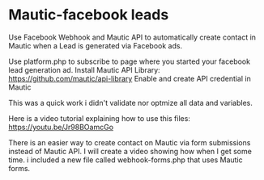 # Mautic-facebook leads
Use Facebook Webhook and Mautic API to automatically create contact in Mautic when a Lead is generated via Facebook ads.

Use platform.php to subscribe to page where you started your facebook lead generation ad.
Install Mautic API Library: https://github.com/mautic/api-library
Enable and create API credential in Mautic 

This was a quick work i didn't validate nor optmize all data and variables.

Here is a video tutorial explaining how to use this files: https://youtu.be/Jr98BOamcGo

There is an easier way to create contact on Mautic via form submissions instead of Mautic API. I will create a video showing how when I get some time. i included a new file called webhook-forms.php that uses Mautic forms.
